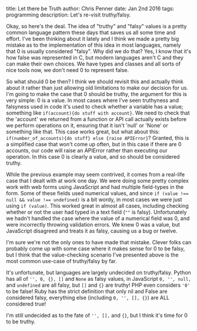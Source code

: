 title: Let there be Truth
author: Chris Penner
date: Jan 2nd 2016
tags: programming
description: Let's re-visit truthy/falsy.

Okay, so here's the deal. The idea of "truthy" and "falsy" values is a pretty
common language pattern these days that saves us all some time and effort. I've
been thinking about it lately and I think we made a pretty big mistake as to
the implementation of this idea in most languages, namely that 0 is usually
considered "falsy". Why did we do that? Yes, I know that it's how false was
represented in C, but modern languages aren't C and they can make their own
choices. We have types and classes and all sorts of nice tools now, we don't
need 0 to represent false.

So what should 0 be then? I think we should revisit this and actually think
about it rather than just allowing old limitations to make our decision for us.
I'm going to make the case that 0 should be truthy, the argument for this is
very simple: 0 is a value. In most cases where I've seen truthyness and
falsyness used in code it's used to check whether a variable has a value;
something like `if(account){do stuff with account}`. We need to check that the
'account' we returned from a function or API call actually exists before we
perform operations on it, ensuring that it isn't 'null' or 'None' or something
like that. This case works great, but what about this:
`if(number_of_accounts){do stuff} else {raise APIError}`? Granted, this is a
simplified case that won't come up often, but in this case if there are 0
accounts, our code will raise an APIError rather than executing our operation.
In this case 0 is clearly a value, and so should be considered truthy.

While the previous example may seem contrived, it comes from a real-life case
that I dealt with at work one day. We were doing some pretty complex work with
web forms using JavaScript and had multiple field-types in the form. Some of
these fields used numerical values, and since
`if (value !== null && value !== undefined)` is a bit wordy, in most cases we
were just using `if (value)`. This worked great in almost all cases, including
checking whether or not the user had typed in a text field (`""` is falsy).
Unfortunately we hadn't handled the case where the value of a numerical field
was 0, and were incorrectly throwing validation errors. We knew 0 was a value,
but JavaScript disagreed and treats it as falsy, causing us a bug or twelve.

I'm sure we're not the only ones to have made that mistake. Clever folks can
probably come up with some case where it makes sense for 0 to be falsy, but I
think that the value-checking scenario I've presented above is the most common
use-case of truthy/falsy by far.

It's unfortunate, but languages are largely undecided on truthy/falsy. Python
has all of `'', 0, {}, []` and `None` as falsy values, in JavaScript
`0, '', null,` and `undefined` are all falsy, but `[]` and `{}` are truthy! PHP
even considers `'0'` to be false! Ruby has the strict definition that only nil
and False are considered falsy, everything else (including `0, '', [], {}`) are
ALL considered true!

I'm still undecided as to the fate of `'', [],` and `{}`, but I think it's time
for 0 to be truthy.
